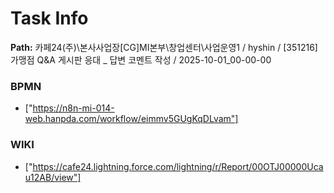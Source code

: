 # Task Info

**Path:** 카페24(주)\본사사업장\[CG]MI본부\창업센터\사업운영1 / hyshin / [351216] 가맹점 Q&A 게시판 응대 _ 답변 코멘트 작성 / 2025-10-01_00-00-00

### BPMN
- ["https://n8n-mi-014-web.hanpda.com/workflow/eimmv5GUgKqDLvam"]

### WIKI
- ["https://cafe24.lightning.force.com/lightning/r/Report/00OTJ00000Ucau12AB/view"]

